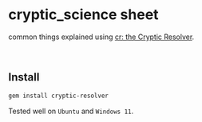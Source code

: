 # cryptic_science sheet
common things explained using [cr: the Cryptic Resolver](https://github.com/cryptic-resolver/cr).

<br>

## Install

```bash
gem install cryptic-resolver
```

Tested well on `Ubuntu` and `Windows 11`.

<br>
